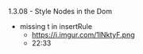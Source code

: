 1.3.08 - Style Nodes in the Dom
* missing t in insertRule
    - https://i.imgur.com/1lNktyF.png
    - 22:33


